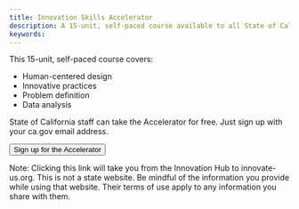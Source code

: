 ```yaml
---
title: Innovation Skills Accelerator
description: A 15-unit, self-paced course available to all State of California staff
keywords: 
---
```


This 15-unit, self-paced course covers:

* Human-centered design
* Innovative practices
* Problem definition
* Data analysis

State of California staff can take the Accelerator for free. Just sign up with your ca.gov email address.

<button class="btn-primary" name="button" onclick="">Sign up for the Accelerator</button>

Note: Clicking this link will take you from the Innovation Hub to innovate-us.org. This is not a state website. Be mindful of the information you provide while using that website. Their terms of use apply to any information you share with them.
